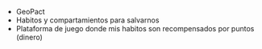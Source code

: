  - GeoPact
 - Habitos y compartamientos para salvarnos
 - Plataforma de juego donde mis habitos son recompensados por puntos (dinero)

